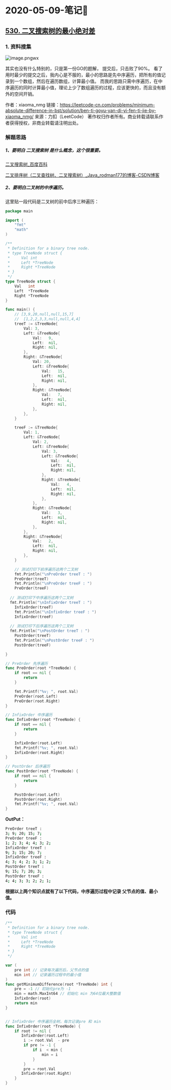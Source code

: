 # 2020-05-09-笔记📒





## [530. 二叉搜索树的最小绝对差](https://leetcode-cn.com/problems/minimum-absolute-difference-in-bst/)

### 1. 资料搜集

![image.png](2020-05-09-笔记/4f3d67f1d3e6e833a4c6b3e6184002b5c2a02d150a60106998180e8bb2b87208-image.png)wx

其实也没有什么特别的，只是第一份GO的题解，
提交后，只击败了90%。 看了用时最少的提交之后，我内心是不服的，最小的思路是先中序遍历，把所有的值记录到一个数组，然后在遍历数组，计算最小值。
而我的思路只需中序遍历，在中序遍历的同时计算最小值，理论上少了数组遍历的过程，应该更快的，而且没有额外的空间开销。

作者：xiaoma_nmg
链接：https://leetcode-cn.com/problems/minimum-absolute-difference-in-bst/solution/ben-ti-goyu-yan-di-yi-fen-ti-jie-by-xiaoma_nmg/
来源：力扣（LeetCode）
著作权归作者所有。商业转载请联系作者获得授权，非商业转载请注明出处。





### 解题思路

##### 1、要明白 **二叉搜索树** 是什么概念，这个很重要。

[二叉搜索树_百度百科](https://baike.baidu.com/item/%E4%BA%8C%E5%8F%89%E6%90%9C%E7%B4%A2%E6%A0%91/7077855?fr=aladdin)

[二叉排序树（二叉查找树、二叉搜索树）_Java_rodman177的博客-CSDN博客](https://blog.csdn.net/rodman177/article/details/89771156)

##### 2、要明白二叉树的中序遍历。

这里贴一段代码是二叉树的前中后序三种遍历：

```go
package main

import (
	"fmt"
	"math"
)

/**
 * Definition for a binary tree node.
 * type TreeNode struct {
 *     Val int
 *     Left *TreeNode
 *     Right *TreeNode
 * }
 */
type TreeNode struct {
	Val   int
	Left  *TreeNode
	Right *TreeNode
}

func main() {
	// [3,9,20,null,null,15,7]  
	//  [1,2,2,3,3,null,null,4,4] 
	treeT := &TreeNode{
		Val: 3,
		Left: &TreeNode{
			Val:   9,
			Left:  nil,
			Right: nil,
		},
		Right: &TreeNode{
			Val: 20,
			Left: &TreeNode{
				Val:   15,
				Left:  nil,
				Right: nil,
			},
			Right: &TreeNode{
				Val:   7,
				Left:  nil,
				Right: nil,
			},
		},
	}

	treeF := &TreeNode{
		Val: 1,
		Left: &TreeNode{
			Val: 2,
			Left: &TreeNode{
				Val: 3,
				Left: &TreeNode{
					Val:   4,
					Left:  nil,
					Right: nil,
				},
				Right: &TreeNode{
					Val:   4,
					Left:  nil,
					Right: nil,
				},
			},
			Right: &TreeNode{
				Val:   3,
				Left:  nil,
				Right: nil,
			},
		},
		Right: &TreeNode{
			Val:   2,
			Left:  nil,
			Right: nil,
		},
	}

	// 测试打印下前序遍历这两个二叉树
	fmt.Println("\nPreOrder treeT : ")
	PreOrder(treeT)
	fmt.Println("\nPreOrder treeF : ")
	PreOrder(treeF)
  
  // 测试打印下中序遍历这两个二叉树
  fmt.Println("\nInfixOrder treeT : ")
	InfixOrder(treeT)
	fmt.Println("\nInfixOrder treeF : ")
	InfixOrder(treeF)
  
  // 测试打印下后序遍历这两个二叉树
  fmt.Println("\nPostOrder treeT : ")
	PostOrder(treeT)
	fmt.Println("\nPostOrder treeF : ")
	PostOrder(treeF)

}

// PreOrder 先序遍历
func PreOrder(root *TreeNode) {
	if root == nil {
		return
	}

	fmt.Printf("%v; ", root.Val)
	PreOrder(root.Left)
	PreOrder(root.Right)
}

// InfixOrder 中序遍历
func InfixOrder(root *TreeNode) {
	if root == nil {
		return
	}

	InfixOrder(root.Left)
	fmt.Printf("%v; ", root.Val)
	InfixOrder(root.Right)
}

// PostOrder 后序遍历
func PostOrder(root *TreeNode) {
	if root == nil {
		return
	}

	PostOrder(root.Left)
	PostOrder(root.Right)
	fmt.Printf("%v; ", root.Val)
}

```

**OutPut：**

```bash
PreOrder treeT : 
3; 9; 20; 15; 7; 
PreOrder treeF : 
1; 2; 3; 4; 4; 3; 2; 
InfixOrder treeT : 
9; 3; 15; 20; 7; 
InfixOrder treeF : 
4; 3; 4; 2; 3; 1; 2; 
PostOrder treeT : 
9; 15; 7; 20; 3; 
PostOrder treeF : 
4; 4; 3; 3; 2; 2; 1; 
```

**根据以上两个知识点就有了以下代码，中序遍历过程中记录 父节点的值、最小值。**

### 代码

```go
/**
 * Definition for a binary tree node.
 * type TreeNode struct {
 *     Val int
 *     Left *TreeNode
 *     Right *TreeNode
 * }
 */

var (
    pre int // 记录每次遍历后，父节点的值
    min int // 记录遍历过程中的最小值
)
func getMinimumDifference(root *TreeNode) int {
    pre = -1 // 初始化pre为 -1 
    min = math.MaxInt64 // 初始化 min 为64位最大整数值
    InfixOrder(root)
    return min
}


// InfixOrder 中序遍历全树，每次记录pre 和 min
func InfixOrder(root *TreeNode) {
    if root != nil {
       InfixOrder(root.Left)
        i := root.Val  - pre
        if pre != -1 {
            if i  < min {
                min = i
            }
        }
        pre = root.Val
       InfixOrder(root.Right)
    }
}
```
